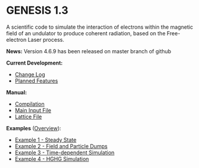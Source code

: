 # GENESIS 1.3

A scientific code to simulate the interaction of electrons within the magnetic field of an undulator to produce coherent radiation, based on the Free-electron Laser process.

**News:**
Version 4.6.9 has been released on master branch of github

**Current Development:**
* [Change Log](CHANGELOG.md)
* [Planned Features](DEVELOPMENT.md)

**Manual:**
* [Compilation](manual/INSTALLATION.md)
* [Main Input File](manual/MAIN_INPUT.md)
* [Lattice File](manual/LATTICE.md)

**Examples** ([Overview](examples/)):
* [Example 1 - Steady State](examples/Example1-SteadyState/)
* [Example 2 - Field and Particle Dumps](examples/Example2-Dumps/)
* [Example 3 - Time-dependent Simulation](examples/Example3-TimeDependent/)
* [Example 4 - HGHG Simulation](examples/Example4-HGHG/)


